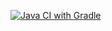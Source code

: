 [![Java CI with Gradle](https://github.com/AShcheblykina/PatternsPart1/actions/workflows/gradle.yml/badge.svg)](https://github.com/AShcheblykina/PatternsPart1/actions/workflows/gradle.yml)
